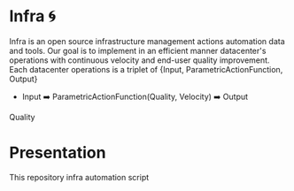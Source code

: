 # Infra  :cyclone:  
 Infra is an open source infrastructure management actions automation data and tools. 
 Our goal is to implement in an efficient manner datacenter's operations with continuous 
 velocity and end-user quality improvement. Each datacenter operations is a triplet of {Input, ParametricActionFunction, Output} 
 
 - Input :arrow_right: ParametricActionFunction(Quality, Velocity) :arrow_right: Output 

Quality 

# Presentation 



This repository
infra automation script
